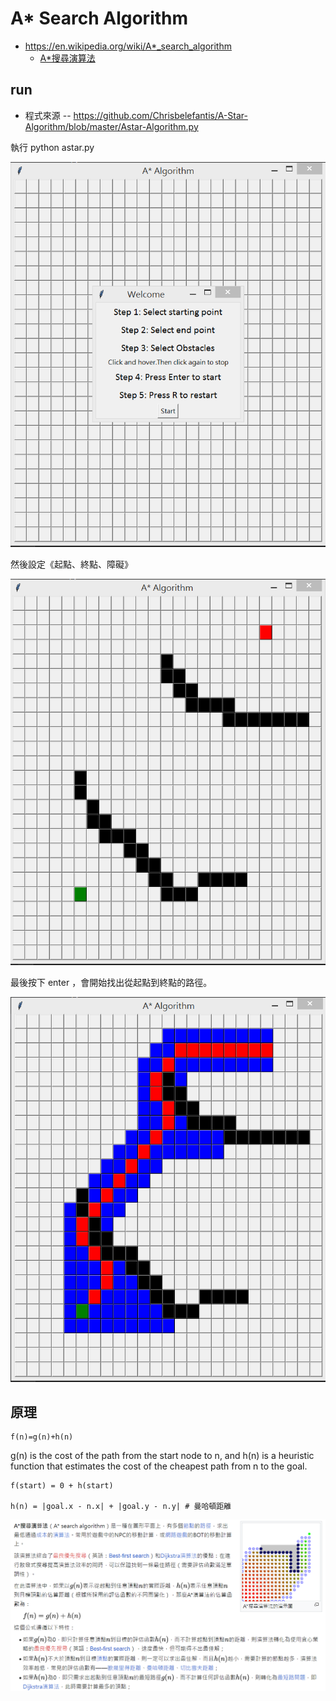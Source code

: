 # A* Search Algorithm

* https://en.wikipedia.org/wiki/A*_search_algorithm
    * [A*搜尋演算法](https://zh.wikipedia.org/wiki/A*%E6%90%9C%E5%B0%8B%E6%BC%94%E7%AE%97%E6%B3%95)

## run

* 程式來源 -- https://github.com/Chrisbelefantis/A-Star-Algorithm/blob/master/Astar-Algorithm.py

執行 python astar.py

![](./img/Astar1.png)

然後設定《起點、終點、障礙》

![](./img/Astar2.png)

最後按下 enter ，會開始找出從起點到終點的路徑。

![](./img/Astar3.png)


## 原理


    f(n)=g(n)+h(n)

g(n) is the cost of the path from the start node to n, and h(n) is a heuristic function that estimates the cost of the cheapest path from n to the goal.

    f(start) = 0 + h(start)

    h(n) = |goal.x - n.x| + |goal.y - n.y| # 曼哈頓距離

![](./img/AstarFormula.png)
